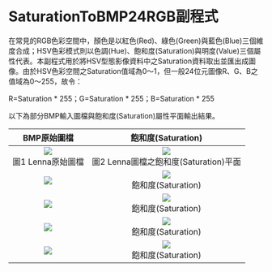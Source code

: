 # SaturationToBMP24RGB副程式

在常見的RGB色彩空間中，顏色是以紅色(Red)、綠色(Green)與藍色(Blue)三個維度合成；HSV色彩模式則以色調(Hue)、飽和度(Saturation)與明度(Value)三個屬性代表。本副程式用於將HSV型態影像資料中之Saturation資料取出並匯出成圖像。由於HSV色彩空間之Saturation值域為0～1，但一般24位元圖像R、G、B之值域為0～255，故令：

R=Saturation * 255；G=Saturation * 255；B=Saturation * 255

以下為部分BMP輸入圖檔與飽和度(Saturation)屬性平面輸出結果。

| BMP原始圖檔                         |    飽和度(Saturation)                       |
| :------:                           |    :-----------:                   |
|![](https://i.imgur.com/KeLJ0s5.png)<br>圖1 Lenna原始圖檔|![](https://i.imgur.com/0uCSAjv.png)<br>圖2 Lenna圖檔之飽和度(Saturation)平面|
|![](https://i.imgur.com/ipTGuVe.jpg)|![](https://i.imgur.com/8jYTfWl.png)<br>飽和度(Saturation)|
|![](https://i.imgur.com/SbuZwBy.jpg)|![](https://i.imgur.com/I1r2gUr.jpg)<br>飽和度(Saturation)|
|![](https://i.imgur.com/0FY2YuQ.jpg)|![](https://i.imgur.com/Gu0W4r3.jpg)<br>飽和度(Saturation)|
|![](https://i.imgur.com/hbudyq9.jpg)|![](https://i.imgur.com/YrzQ5lN.jpg)<br>飽和度(Saturation)|

